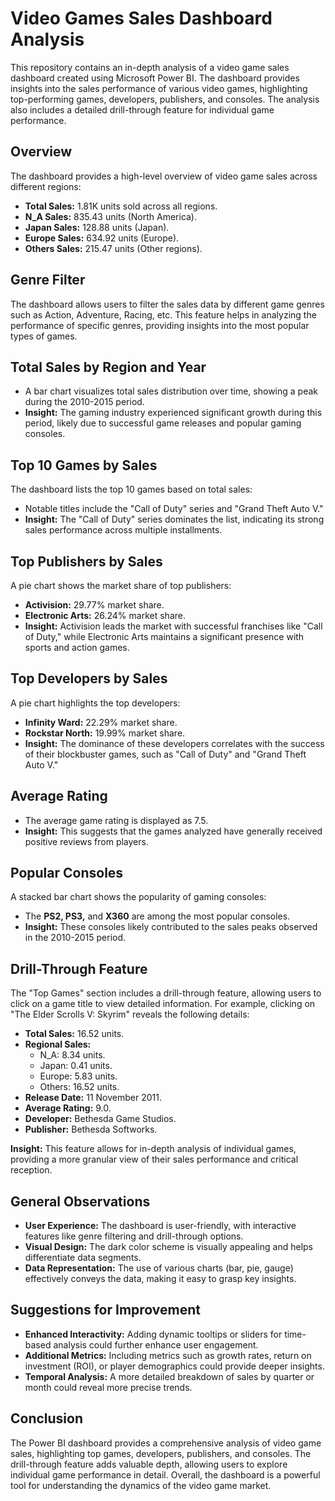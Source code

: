 # Video Games Sales Dashboard Analysis

This repository contains an in-depth analysis of a video game sales dashboard created using Microsoft Power BI. The dashboard provides insights into the sales performance of various video games, highlighting top-performing games, developers, publishers, and consoles. The analysis also includes a detailed drill-through feature for individual game performance.

## Overview

The dashboard provides a high-level overview of video game sales across different regions:

- **Total Sales:** 1.81K units sold across all regions.
- **N_A Sales:** 835.43 units (North America).
- **Japan Sales:** 128.88 units (Japan).
- **Europe Sales:** 634.92 units (Europe).
- **Others Sales:** 215.47 units (Other regions).

## Genre Filter

The dashboard allows users to filter the sales data by different game genres such as Action, Adventure, Racing, etc. This feature helps in analyzing the performance of specific genres, providing insights into the most popular types of games.

## Total Sales by Region and Year

- A bar chart visualizes total sales distribution over time, showing a peak during the 2010-2015 period.
- **Insight:** The gaming industry experienced significant growth during this period, likely due to successful game releases and popular gaming consoles.

## Top 10 Games by Sales

The dashboard lists the top 10 games based on total sales:

- Notable titles include the "Call of Duty" series and "Grand Theft Auto V."
- **Insight:** The "Call of Duty" series dominates the list, indicating its strong sales performance across multiple installments.

## Top Publishers by Sales

A pie chart shows the market share of top publishers:

- **Activision:** 29.77% market share.
- **Electronic Arts:** 26.24% market share.
- **Insight:** Activision leads the market with successful franchises like "Call of Duty," while Electronic Arts maintains a significant presence with sports and action games.

## Top Developers by Sales

A pie chart highlights the top developers:

- **Infinity Ward:** 22.29% market share.
- **Rockstar North:** 19.99% market share.
- **Insight:** The dominance of these developers correlates with the success of their blockbuster games, such as "Call of Duty" and "Grand Theft Auto V."

## Average Rating

- The average game rating is displayed as 7.5.
- **Insight:** This suggests that the games analyzed have generally received positive reviews from players.

## Popular Consoles

A stacked bar chart shows the popularity of gaming consoles:

- The **PS2, PS3,** and **X360** are among the most popular consoles.
- **Insight:** These consoles likely contributed to the sales peaks observed in the 2010-2015 period.

## Drill-Through Feature

The "Top Games" section includes a drill-through feature, allowing users to click on a game title to view detailed information. For example, clicking on "The Elder Scrolls V: Skyrim" reveals the following details:

- **Total Sales:** 16.52 units.
- **Regional Sales:** 
  - N_A: 8.34 units.
  - Japan: 0.41 units.
  - Europe: 5.83 units.
  - Others: 16.52 units.
- **Release Date:** 11 November 2011.
- **Average Rating:** 9.0.
- **Developer:** Bethesda Game Studios.
- **Publisher:** Bethesda Softworks.
  
**Insight:** This feature allows for in-depth analysis of individual games, providing a more granular view of their sales performance and critical reception.

## General Observations

- **User Experience:** The dashboard is user-friendly, with interactive features like genre filtering and drill-through options.
- **Visual Design:** The dark color scheme is visually appealing and helps differentiate data segments.
- **Data Representation:** The use of various charts (bar, pie, gauge) effectively conveys the data, making it easy to grasp key insights.

## Suggestions for Improvement

- **Enhanced Interactivity:** Adding dynamic tooltips or sliders for time-based analysis could further enhance user engagement.
- **Additional Metrics:** Including metrics such as growth rates, return on investment (ROI), or player demographics could provide deeper insights.
- **Temporal Analysis:** A more detailed breakdown of sales by quarter or month could reveal more precise trends.

## Conclusion

The Power BI dashboard provides a comprehensive analysis of video game sales, highlighting top games, developers, publishers, and consoles. The drill-through feature adds valuable depth, allowing users to explore individual game performance in detail. Overall, the dashboard is a powerful tool for understanding the dynamics of the video game market.

